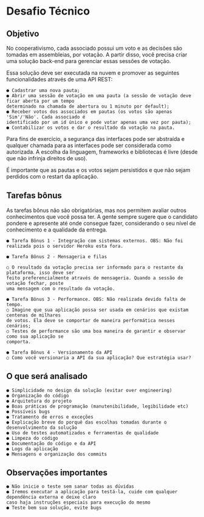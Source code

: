 # Desafio Técnico

## Objetivo

No cooperativismo, cada associado possui um voto e as decisões são tomadas em assembleias, por votação.
A partir disso, você precisa criar uma solução back-end para gerenciar essas sessões de votação.

Essa solução deve ser executada na nuvem e promover as seguintes funcionalidades através de uma API
REST:

```
● Cadastrar uma nova pauta;
● Abrir uma sessão de votação em uma pauta (a sessão de votação deve ficar aberta por um tempo
determinado na chamada de abertura ou 1 minuto por default);
● Receber votos dos associados em pautas (os votos são apenas 'Sim'/'Não'. Cada associado é
identificado por um id único e pode votar apenas uma vez por pauta);
● Contabilizar os votos e dar o resultado da votação na pauta.
```
Para fins de exercício, a segurança das interfaces pode ser abstraída e qualquer chamada para as interfaces
pode ser considerada como autorizada. A escolha da linguagem, frameworks e bibliotecas é livre (desde que
não infrinja direitos de uso).

É importante que as pautas e os votos sejam persistidos e que não sejam perdidos com o restart da aplicação.

## Tarefas bônus

As tarefas bônus não são obrigatórias, mas nos permitem avaliar outros conhecimentos que você possa ter.
A gente sempre sugere que o candidato pondere e apresente até onde consegue fazer, considerando o seu
nível de conhecimento e a qualidade da entrega.

```
● Tarefa Bônus 1 - Integração com sistemas externos. OBS: Não foi realizada pois o servidor Heroku esta fora. 
```
```
● Tarefa Bônus 2 - Mensageria e filas

○ O resultado da votação precisa ser informado para o restante da plataforma, isso deve ser
feito preferencialmente através de mensageria. Quando a sessão de votação fechar, poste
uma mensagem com o resultado da votação.
```
```
● Tarefa Bônus 3 - Performance. OBS: Não realizada devido falta de tempo.
○ Imagine que sua aplicação possa ser usada em cenários que existam centenas de milhares
de votos. Ela deve se comportar de maneira performática nesses cenários;
○ Testes de performance são uma boa maneira de garantir e observar como sua aplicação se
comporta.
```
```
● Tarefa Bônus 4 - Versionamento da API
○ Como você versionaria a API da sua aplicação? Que estratégia usar?
```
## O que será analisado

```
● Simplicidade no design da solução (evitar over engineering)
● Organização do código
● Arquitetura do projeto
● Boas práticas de programação (manutenibilidade, legibilidade etc)
● Possíveis bugs
● Tratamento de erros e exceções
● Explicação breve do porquê das escolhas tomadas durante o desenvolvimento da solução
● Uso de testes automatizados e ferramentas de qualidade
● Limpeza do código
● Documentação do código e da API
● Logs da aplicação
● Mensagens e organização dos commits
```
## Observações importantes

```
● Não inicie o teste sem sanar todas as dúvidas
● Iremos executar a aplicação para testá-la, cuide com qualquer dependência externa e deixe claro
caso haja instruções especiais para execução do mesmo
● Teste bem sua solução, evite bugs
```